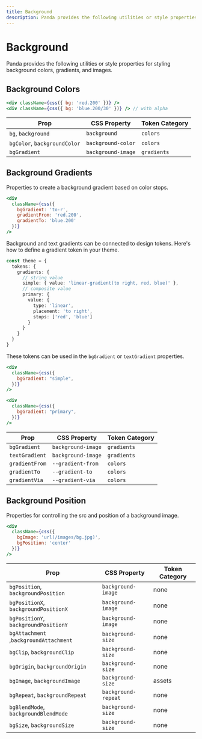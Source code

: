 ```yaml
---
title: Background
description: Panda provides the following utilities or style properties for styling background colors, gradients, and images.
---
```


# Background

Panda provides the following utilities or style properties for styling background colors, gradients, and images.

## Background Colors

```jsx
<div className={css({ bg: 'red.200' })} />
<div className={css({ bg: 'blue.200/30' })} /> // with alpha
```

| Prop                         | CSS Property       | Token Category |
| ---------------------------- | ------------------ | -------------- |
| `bg`, `background`           | `background`       | `colors`       |
| `bgColor`, `backgroundColor` | `background-color` | `colors`       |
| `bgGradient`                 | `background-image` | `gradients`    |

## Background Gradients

Properties to create a background gradient based on color stops.

```jsx
<div
  className={css({
    bgGradient: 'to-r',
    gradientFrom: 'red.200',
    gradientTo: 'blue.200'
  })}
/>
```

Background and text gradients can be connected to design tokens. Here's how to define a gradient token in your theme.

```ts
const theme = {
  tokens: {
    gradients: {
      // string value
      simple: { value: 'linear-gradient(to right, red, blue)' },
      // composite value
      primary: {
        value: {
          type: 'linear',
          placement: 'to right',
          stops: ['red', 'blue']
        }
      }
    }
  }
}
```

These tokens can be used in the `bgGradient` or `textGradient` properties.

```jsx
<div
  className={css({
    bgGradient: "simple",
  })}
/>

<div
  className={css({
    bgGradient: "primary",
  })}
/>
```

| Prop           | CSS Property       | Token Category |
| -------------- | ------------------ | -------------- |
| `bgGradient`   | `background-image` | `gradients`    |
| `textGradient` | `background-image` | `gradients`    |
| `gradientFrom` | `--gradient-from`  | `colors`       |
| `gradientTo`   | `--gradient-to`    | `colors`       |
| `gradientVia`  | `--gradient-via`   | `colors`       |

## Background Position

Properties for controlling the src and position of a background image.

```jsx
<div
  className={css({
    bgImage: 'url(/images/bg.jpg)',
    bgPosition: 'center'
  })}
/>
```

| Prop                                   | CSS Property        | Token Category |
| -------------------------------------- | ------------------- | -------------- |
| `bgPosition`, `backgroundPosition`     | `background-image`  | none           |
| `bgPositionX`, `backgroundPositionX`   | `background-image`  | none           |
| `bgPositionY`, `backgroundPositionY`   | `background-image`  | none           |
| `bgAttachment` ,`backgroundAttachment` | `background-size`   | none           |
| `bgClip`, `backgroundClip`             | `background-size`   | none           |
| `bgOrigin`, `backgroundOrigin`         | `background-size`   | none           |
| `bgImage`, `backgroundImage`           | `background-size`   | assets         |
| `bgRepeat`, `backgroundRepeat`         | `background-repeat` | none           |
| `bgBlendMode`, `backgroundBlendMode`   | `background-size`   | none           |
| `bgSize`, `backgroundSize`             | `background-size`   | none           |
